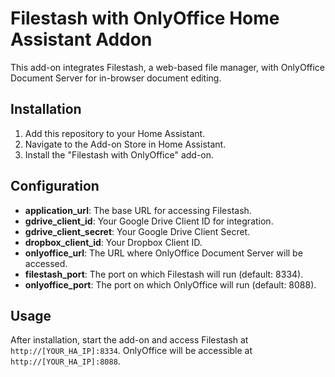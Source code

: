 # Filestash with OnlyOffice Home Assistant Addon

This add-on integrates Filestash, a web-based file manager, with OnlyOffice Document Server for in-browser document editing.

## Installation

1. Add this repository to your Home Assistant.
2. Navigate to the Add-on Store in Home Assistant.
3. Install the "Filestash with OnlyOffice" add-on.

## Configuration

- **application_url**: The base URL for accessing Filestash.
- **gdrive_client_id**: Your Google Drive Client ID for integration.
- **gdrive_client_secret**: Your Google Drive Client Secret.
- **dropbox_client_id**: Your Dropbox Client ID.
- **onlyoffice_url**: The URL where OnlyOffice Document Server will be accessed.
- **filestash_port**: The port on which Filestash will run (default: 8334).
- **onlyoffice_port**: The port on which OnlyOffice will run (default: 8088).

## Usage

After installation, start the add-on and access Filestash at `http://[YOUR_HA_IP]:8334`. OnlyOffice will be accessible at `http://[YOUR_HA_IP]:8088`.
